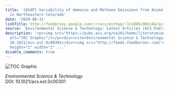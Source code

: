 ```yaml
---
title: '[ASAP] Variability of Ammonia and Methane Emissions from Animal Feeding Operations
  in Northeastern Colorado'
date: '2020-08-31'
linkTitle: http://feedproxy.google.com/~r/acs/esthag/~3/e886c0N1n4A/acs.est.0c00301
source: 'Environmental Science & Technology: Latest Articles (ACS Publications)'
description: '<p><img src="https://pubs.acs.org/na101/home/literatum/publisher/achs/journals/content/esthag/0/esthag.ahead-of-print/acs.est.0c00301/20200831/images/medium/es0c00301_0007.gif"
  alt="TOC Graphic"/></p><div><cite>Environmental Science & Technology</cite></div><div>DOI:
  10.1021/acs.est.0c00301</div><img src="http://feeds.feedburner.com/~r/acs/esthag/~4/e886c0N1n4A"
  height="1" width="1" ...'
disable_comments: true
---
```

<p><img src="https://pubs.acs.org/na101/home/literatum/publisher/achs/journals/content/esthag/0/esthag.ahead-of-print/acs.est.0c00301/20200831/images/medium/es0c00301_0007.gif" alt="TOC Graphic"/></p><div><cite>Environmental Science & Technology</cite></div><div>DOI: 10.1021/acs.est.0c00301</div><img src="http://feeds.feedburner.com/~r/acs/esthag/~4/e886c0N1n4A" height="1" width="1" ...